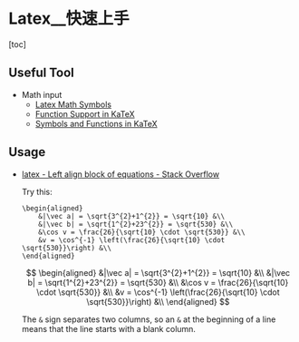 # Latex__快速上手

<!-- toc --> 
[toc]


## Useful Tool
* Math input
    * [Latex Math Symbols](http://web.ift.uib.no/Teori/KURS/WRK/TeX/symALL.html)
    * [Function Support in KaTeX](https://khan.github.io/KaTeX/function-support.html)
    * [Symbols and Functions in KaTeX](https://utensil-site.github.io/available-in-katex/)

## Usage

- [latex - Left align block of equations - Stack Overflow](https://stackoverflow.com/questions/2632628/left-align-block-of-equations)

    Try this:

    ```latex=
    \begin{aligned}
        &|\vec a| = \sqrt{3^{2}+1^{2}} = \sqrt{10} &\\
        &|\vec b| = \sqrt{1^{2}+23^{2}} = \sqrt{530} &\\ 
        &\cos v = \frac{26}{\sqrt{10} \cdot \sqrt{530}} &\\
        &v = \cos^{-1} \left(\frac{26}{\sqrt{10} \cdot \sqrt{530}}\right) &\\
    \end{aligned}

    ```
    
    $$
    \begin{aligned}
        &|\vec a| = \sqrt{3^{2}+1^{2}} = \sqrt{10} &\\
        &|\vec b| = \sqrt{1^{2}+23^{2}} = \sqrt{530} &\\ 
        &\cos v = \frac{26}{\sqrt{10} \cdot \sqrt{530}} &\\
        &v = \cos^{-1} \left(\frac{26}{\sqrt{10} \cdot \sqrt{530}}\right) &\\
    \end{aligned}
    $$

    The `&` sign separates two columns, so an `&` at the beginning of a line means that the line starts with a blank column.
